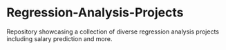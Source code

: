 # Regression-Analysis-Projects
Repository showcasing a collection of diverse regression analysis projects including salary prediction and more.
